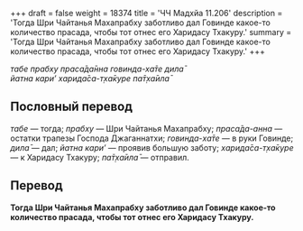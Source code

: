 +++
draft = false
weight = 18374
title = 'ЧЧ Мадхйа 11.206'
description = 'Тогда Шри Чайтанья Махапрабху заботливо дал Говинде какое-то количество прасада, чтобы тот отнес его Харидасу Тхакуру.'
summary = 'Тогда Шри Чайтанья Махапрабху заботливо дал Говинде какое-то количество прасада, чтобы тот отнес его Харидасу Тхакуру.'
+++

_табе прабху праса̄да̄нна говинда-ха̄те дила̄  
йатна кари’ харида̄са-т̣ха̄куре па̄т̣ха̄ила̄_

## Пословный перевод

_табе_ — тогда; _прабху_ — Шри Чайтанья Махапрабху; _праса̄да_\-_анна_ — остатки трапезы Господа Джаганнатхи; _говинда_\-_ха̄те_ — в руки Говинде; _дила̄_ — дал; _йатна_ _кари’_ — проявив большую заботу; _харида̄са_\-_т̣ха̄куре_ — к Харидасу Тхакуру; _па̄т̣ха̄ила̄_ — отправил.

## Перевод

**Тогда Шри Чайтанья Махапрабху заботливо дал Говинде какое-то количество прасада, чтобы тот отнес его Харидасу Тхакуру.**
